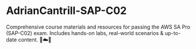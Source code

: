 # AdrianCantrill-SAP-C02
Comprehensive course materials and resources for passing the AWS SA Pro (SAP-C02) exam. Includes hands-on labs, real-world scenarios &amp; up-to-date content. 🔧☁️🚀
